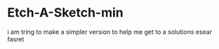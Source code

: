# Etch-A-Sketch-min
i am tring to make a simpler version to help me get to a solutions esear fasret  
